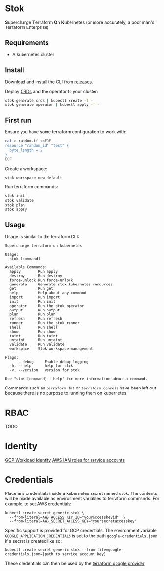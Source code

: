 # Stok

**S**upercharge **T**erraform **O**n **K**ubernetes (or more accurately, a poor man's Terraform Enterprise)

## Requirements

* A kubernetes cluster

## Install

Download and install the CLI from [releases](https://github.com/leg100/stok/releases).

Deploy
[CRDs](https://kubernetes.io/docs/concepts/extend-kubernetes/api-extension/custom-resources/) and the operator to your cluster:

```bash
stok generate crds | kubectl create -f -
stok generate operator | kubectl apply -f -
```

## First run

Ensure you have some terraform configuration to work with:

```bash
cat > random.tf <<EOF
resource "random_id" "test" {
  byte_length = 2
}
EOF
```

Create a workspace:

```bash
stok workspace new default
```

Run terraform commands:

```bash
stok init
stok validate
stok plan
stok apply
```

## Usage

Usage is similar to the terraform CLI:

```
Supercharge terraform on kubernetes

Usage:
  stok [command]

Available Commands:
  apply        Run apply
  destroy      Run destroy
  force-unlock Run force-unlock
  generate     Generate stok kubernetes resources
  get          Run get
  help         Help about any command
  import       Run import
  init         Run init
  operator     Run the stok operator
  output       Run output
  plan         Run plan
  refresh      Run refresh
  runner       Run the stok runner
  shell        Run shell
  show         Run show
  taint        Run taint
  untaint      Run untaint
  validate     Run validate
  workspace    Stok workspace management

Flags:
      --debug     Enable debug logging
  -h, --help      help for stok
  -v, --version   version for stok

Use "stok [command] --help" for more information about a command.

```

Commands such as `terraform fmt` or `terraform console` have been left out because there is no purpose to running them on kubernetes.

# RBAC

TODO

# Identity

[GCP Workload Identity](https://cloud.google.com/kubernetes-engine/docs/how-to/workload-identity)
[AWS IAM roles for service accounts](https://docs.aws.amazon.com/eks/latest/userguide/iam-roles-for-service-accounts.html)

# Credentials

Place any credentials inside a kubernetes secret named `stok`. The contents will be made available as environment variables to terraform commands. For example, to set AWS credentials:

```
kubectl create secret generic stok \
  --from-literal=AWS_ACCESS_KEY_ID="youraccesskeyid"  \
  --from-literal=AWS_SECRET_ACCESS_KEY="yoursecretaccesskey"
```

Specific support is provided for GCP credentials. The environment variable `GOOGLE_APPLICATION_CREDENTIALS` is set to the path `google-credentials.json` if a secret is created like so:

```
kubectl create secret generic stok --from-file=google-credentials.json=[path to service account key]
```

These credentials can then be used by the [terraform google provider](https://www.terraform.io/docs/providers/google/guides/provider_reference.html#full-reference)

